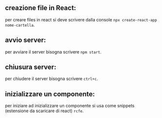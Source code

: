 ## creazione file in React:
per creare files in react si deve scrivere dalla console ```npx create-react-app nome-cartella```.

## avvio server:
per avviare il server bisogna scrivere ```npm start```.

## chiusura server:
per chiudere il server bisogna scrivere ```ctrl+c```.

## inizializzare un componente:
per iniziare ad inizializzare un componente si usa come snippets (estensione da scaricare di react) ```rcfe```.

